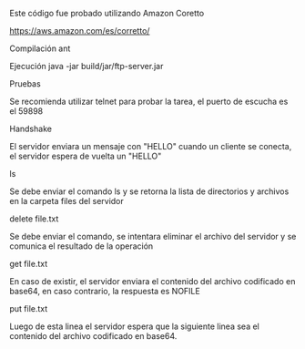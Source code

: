Este código fue probado utilizando Amazon Coretto

https://aws.amazon.com/es/corretto/

Compilación
ant

Ejecución
java -jar build/jar/ftp-server.jar

Pruebas

Se recomienda utilizar telnet para probar la tarea, el puerto de escucha es el 59898

Handshake

El servidor enviara un mensaje con "HELLO" cuando un cliente se conecta, el servidor espera de vuelta un "HELLO"

ls

Se debe enviar el comando ls y se retorna la lista de directorios y archivos en la carpeta files del servidor

delete file.txt

Se debe enviar el comando, se intentara eliminar el archivo del servidor y se comunica el resultado de la operación

get file.txt

En caso de existir, el servidor enviara el contenido del archivo codificado en base64, en caso contrario, la respuesta es NOFILE

put file.txt

Luego de esta linea el servidor espera que la siguiente linea sea el contenido del archivo codificado en base64.
